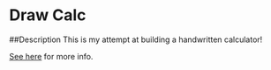 Draw Calc
=========

##Description
This is my attempt at building a handwritten calculator!

[See here](http://www.devankuleindiren.com/Projects/draw_calc.php) for more info.
